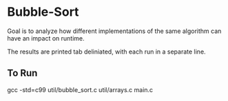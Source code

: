 # Bubble-Sort

Goal is to analyze how different implementations of the same algorithm can have an impact on runtime. 

The results are printed tab deliniated, with each run in a separate line.

## To Run
gcc -std=c99 util/bubble_sort.c util/arrays.c main.c
